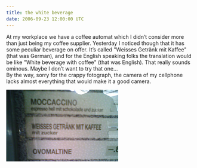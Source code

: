 ```yaml
---
title: the white beverage
date: 2006-09-23 12:00:00 UTC
---
```


At my workplace we have a coffee automat which I didn’t consider more
than just being my coffee supplier. Yesterday I noticed though that it
has some peculiar beverage on offer. It’s called "Weisses Getränk mit
Kaffee" (that was German), and for the English speaking folks the
translation would be like "White beverage with coffee" (that was
English). That really sounds ominous. Maybe I don’t want to try that
one…    
By the way, sorry for the crappy fotograph, the camera of my cellphone
lacks almost everything that would make it a good camera.

![white beverage](2006-09-23-the-white-beverage/white-beverage.jpg "white beverage")
